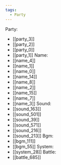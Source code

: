 ```yaml
---
tags:
  - Party
---
```

Party:
- [[party_3]]
- [[party_2]]
- [[party_0]]
- [[party_1]]
Name:
- [[name_4]]
- [[name_1]]
- [[name_0]]
- [[name_14]]
- [[name_8]]
- [[name_2]]
- [[name_15]]
- [[name_7]]
- [[name_3]]
Sound:
- [[sound_163]]
- [[sound_501]]
- [[sound_39]]
- [[sound_571]]
- [[sound_216]]
- [[sound_213]]
Bgm:
- [[bgm_111]]
- [[bgm_55]]
System:
- [[system_28]]
Battle:
- [[battle_685]]
